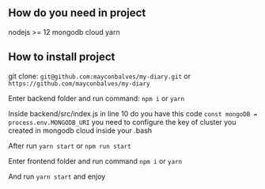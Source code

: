 ## How do you need in project

nodejs >= 12
mongodb cloud
yarn

## How to install project

git clone: `git@github.com:mayconbalves/my-diary.git` or `https://github.com/mayconbalves/my-diary`

Enter backend folder and run command: `npm i` or `yarn`

Inside backend/src/index.js in line 10 do you have this code `const mongoDB = process.env.MONGODB_URI` 
you need to configure the key of cluster you created in mongodb cloud inside your .bash

After run `yarn start` or `npm run start`

Enter frontend folder and run command  `npm i` or `yarn`

And run `yarn start` and enjoy

